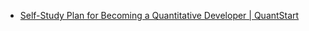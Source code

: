 - [Self-Study Plan for Becoming a Quantitative Developer | QuantStart](https://www.quantstart.com/articles/Self-Study-Plan-for-Becoming-a-Quantitative-Developer/)

